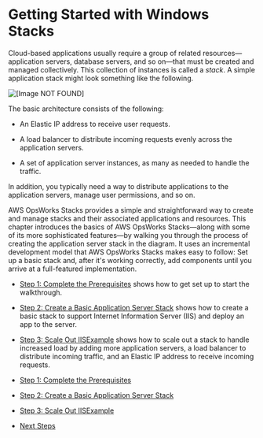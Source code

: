 # Getting Started with Windows Stacks<a name="gettingstarted-windows"></a>

Cloud\-based applications usually require a group of related resources—application servers, database servers, and so on—that must be created and managed collectively\. This collection of instances is called a *stack*\. A simple application stack might look something like the following\.

![\[Image NOT FOUND\]](http://docs.aws.amazon.com/opsworks/latest/userguide/images/windows_walkthrough_arch.png)

The basic architecture consists of the following:

+ An Elastic IP address to receive user requests\.

+ A load balancer to distribute incoming requests evenly across the application servers\.

+ A set of application server instances, as many as needed to handle the traffic\.

In addition, you typically need a way to distribute applications to the application servers, manage user permissions, and so on\.

AWS OpsWorks Stacks provides a simple and straightforward way to create and manage stacks and their associated applications and resources\. This chapter introduces the basics of AWS OpsWorks Stacks—along with some of its more sophisticated features—by walking you through the process of creating the application server stack in the diagram\. It uses an incremental development model that AWS OpsWorks Stacks makes easy to follow: Set up a basic stack and, after it's working correctly, add components until you arrive at a full\-featured implementation\.

+ [Step 1: Complete the Prerequisites](gettingstarted-windows-prerequisites.md) shows how to get set up to start the walkthrough\.

+ [Step 2: Create a Basic Application Server Stack](gettingstarted-windows-basic.md) shows how to create a basic stack to support Internet Information Server \(IIS\) and deploy an app to the server\.

+ [Step 3: Scale Out IISExample](gettingstarted-windows-scale.md) shows how to scale out a stack to handle increased load by adding more application servers, a load balancer to distribute incoming traffic, and an Elastic IP address to receive incoming requests\.


+ [Step 1: Complete the Prerequisites](gettingstarted-windows-prerequisites.md)
+ [Step 2: Create a Basic Application Server Stack](gettingstarted-windows-basic.md)
+ [Step 3: Scale Out IISExample](gettingstarted-windows-scale.md)
+ [Next Steps](gettingstarted-windows-what-next.md)